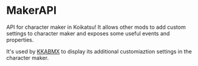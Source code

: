# MakerAPI
API for character maker in Koikatsu! It allows other mods to add custom settings to character maker and exposes some useful events and properties.

It's used by [KKABMX](https://github.com/ManlyMarco/KKABMX) to display its additional customiaztion settings in the character maker.
